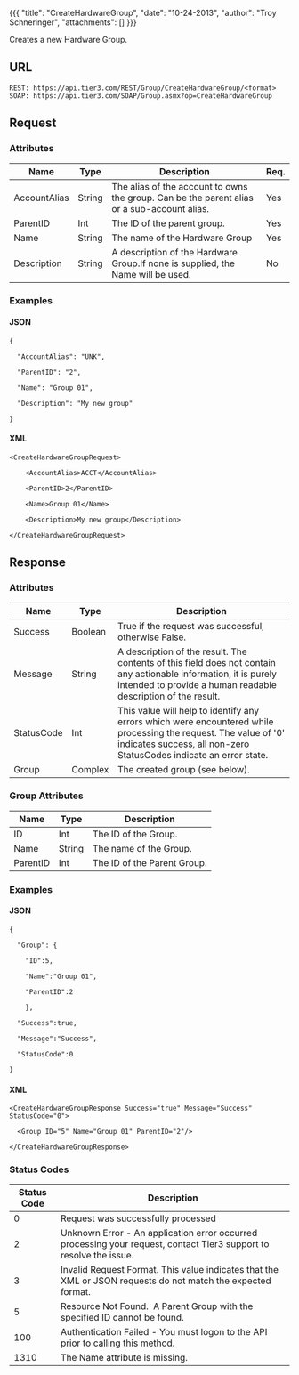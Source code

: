 {{{
  "title": "CreateHardwareGroup",
  "date": "10-24-2013",
  "author": "Troy Schneringer",
  "attachments": []
}}}

Creates a new Hardware Group.

## URL

    REST: https://api.tier3.com/REST/Group/CreateHardwareGroup/<format>
    SOAP: https://api.tier3.com/SOAP/Group.asmx?op=CreateHardwareGroup

## Request

### Attributes

<table>
  <thead>
    <tr>
      <th>Name</th>
      <th>Type</th>
      <th>Description</th>
      <th>Req.</th>
    </tr>
  </thead>
  <tbody>
    <tr>
      <td>AccountAlias</td>
      <td>String</td>
      <td>The alias of the account to owns the group. Can be the parent alias or a sub-account alias.</td>
      <td>Yes</td>
    </tr>
    <tr>
      <td>ParentID</td>
      <td>Int</td>
      <td>The ID of the parent group.</td>
      <td>Yes</td>
    </tr>
    <tr>
      <td>Name</td>
      <td>String</td>
      <td>The name of the Hardware Group</td>
      <td>Yes</td>
    </tr>
    <tr>
      <td>Description</td>
      <td>String</td>
      <td>A description of the Hardware Group.If none is supplied, the Name will be used.</td>
      <td>No</td>
    </tr>
  </tbody>
</table>

### Examples

#### JSON

    {

      "AccountAlias": "UNK",

      "ParentID": "2",

      "Name": "Group 01",

      "Description": "My new group"

    }

#### XML

    <CreateHardwareGroupRequest>

        <AccountAlias>ACCT</AccountAlias>

        <ParentID>2</ParentID>

        <Name>Group 01</Name>

        <Description>My new group</Description>

    </CreateHardwareGroupRequest>

## Response
### Attributes
<table>
  <thead>
  <tr>
    <th>Name</th>
    <th>Type</th>
    <th>Description</th>
  </tr>
</thead>
<tbody>
    <tr>
      <td>Success</td>
      <td>Boolean</td>
      <td>True if the request was successful, otherwise False.</td>
    </tr>
    <tr>
      <td>Message</td>
      <td>String</td>
      <td>A description of the result. The contents of this field does not contain any actionable information, it is purely intended to provide a human readable description of the result.</td>
    </tr>
    <tr>
      <td>StatusCode</td>
      <td>Int</td>
      <td>This value will help to identify any errors which were encountered while processing the request. The value of '0' indicates success, all non-zero StatusCodes indicate an error state.</td>
    </tr>
    <tr>
      <td>Group</td>
      <td>Complex</td>
      <td>The created group (see below).</td>
    </tr>
  </tbody>
</table>

### Group Attributes
<table>
  <thead>
  <tr>
    <th>Name</th>
    <th>Type</th>
    <th>Description</th>
  </tr>
</thead>
<tbody>
    <tr>
      <td>ID</td>
      <td>Int</td>
      <td>The ID of the Group.</td>
    </tr>
    <tr>
      <td>Name</td>
      <td>String</td>
      <td>The name of the Group.</td>
    </tr>
    <tr>
      <td>ParentID</td>
      <td>Int</td>
      <td>The ID of the Parent Group.</td>
    </tr>
  </tbody>
</table>

### Examples

#### JSON

    {

      "Group": {

        "ID":5,

        "Name":"Group 01",

        "ParentID":2

        },

      "Success":true,

      "Message":"Success",

      "StatusCode":0

    }

#### XML

    <CreateHardwareGroupResponse Success="true" Message="Success" StatusCode="0">

      <Group ID="5" Name="Group 01" ParentID="2"/>

    </CreateHardwareGroupResponse>

### Status Codes

<table>
  <thead>
    <tr>
      <th>Status Code</th>
      <th>Description</th>
    </tr>
  </thead>
  <tbody>
    <tr>
      <td>0</td>
      <td>Request was successfully processed</td>
    </tr>
    <tr>
      <td>2</td>
      <td>Unknown Error - An application error occurred processing your request, contact Tier3 support to resolve the issue.</td>
    </tr>
    <tr>
      <td>3</td>
      <td>Invalid Request Format. This value indicates that the XML or JSON requests do not match the expected format.</td>
    </tr>
    <tr>
      <td>5</td>
      <td>Resource Not Found. &nbsp;A Parent Group with the specified ID cannot be found.</td>
    </tr>
    <tr>
      <td>100</td>
      <td>Authentication Failed - You must logon to the API prior to calling this method.</td>
    </tr>
    <tr>
      <td>1310</td>
      <td>The Name attribute is missing.</td>
    </tr>
  </tbody>
</table>